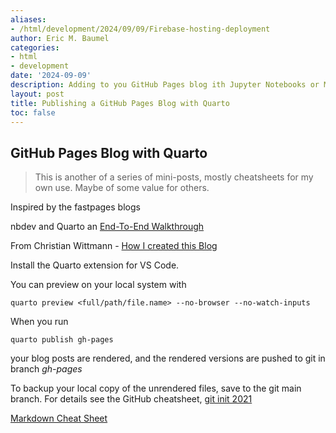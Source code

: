 ```yaml
---
aliases:
- /html/development/2024/09/09/Firebase-hosting-deployment
author: Eric M. Baumel
categories:
- html
- development
date: '2024-09-09'
description: Adding to you GitHub Pages blog ith Jupyter Notebooks or Markdown generated HTML *à la* Fastpages using Quarto.
layout: post
title: Publishing a GitHub Pages Blog with Quarto
toc: false
---
```


## GitHub Pages Blog with Quarto


> This is another of a series of mini-posts, mostly cheatsheets for my own use. Maybe of some value for others.


Inspired by the fastpages blogs

nbdev and Quarto an [End-To-End Walkthrough
](https://nbdev.fast.ai/tutorials/tutorial.html#install-nbdev)

From Christian Wittmann  - [How I created this Blog](https://chrwittm.github.io/posts/2022-10-21-how-i-created-this-blog/)


Install the Quarto extension for VS Code.

You can preview on your local system with

`quarto preview <full/path/file.name> --no-browser --no-watch-inputs`

When you run 

`quarto publish gh-pages`

 your blog posts are rendered, and the rendered versions are pushed to git in branch *gh-pages*

To backup your local copy of the unrendered files, save to the git main branch. For details see the GitHub cheatsheet, [git init 2021]( https://www.ericbaumel.com/posts/2021-01-03-git-init-2021.html)



[Markdown Cheat Sheet](https://www.markdownguide.org/cheat-sheet/)



